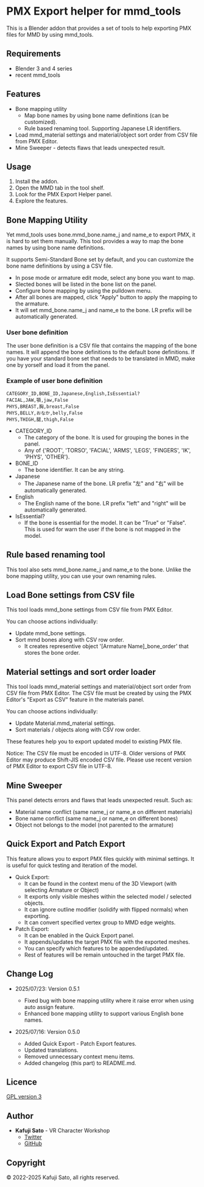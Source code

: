 # PMX Export helper for mmd_tools

This is a Blender addon that provides a set of tools to help exporting PMX files for MMD by using mmd_tools.

## Requirements

- Blender 3 and 4 series
- recent mmd_tools

## Features

- Bone mapping utility
  - Map bone names by using bone name definitions (can be customized).
  - Rule based renaming tool. Supporting Japanese LR identifiers.
- Load mmd_material settings and material/object sort order from CSV file from PMX Editor.
- Mine Sweeper - detects flaws that leads unexpected result.

## Usage

1. Install the addon.
2. Open the MMD tab in the tool shelf.
3. Look for the PMX Export Helper panel.
4. Explore the features.

## Bone Mapping Utility

Yet mmd_tools uses bone.mmd_bone.name_j and name_e to export PMX, it is hard to set them manually. This tool provides a way to map the bone names by using bone name definitions.

It supports Semi-Standard Bone set by default, and you can customize the bone name definitions by using a CSV file.

- In pose mode or armature edit mode, select any bone you want to map.
- Slected bones will be listed in the bone list on the panel.
- Configure bone mapping by using the pulldown menu.
- After all bones are mapped, click "Apply" button to apply the mapping to the armature.
- It will set mmd_bone.name_j and name_e to the bone. LR prefix will be automatically generated.

### User bone definition

The user bone definition is a CSV file that contains the mapping of the bone names.
It will append the bone definitions to the default bone definitions.
If you have your standard bone set that needs to be translated in MMD, make one by yorself and load it from the panel.

### Example of user bone definition

```csv
CATEGORY_ID,BONE_ID,Japanese,English,IsEssential?
FACIAL,JAW,顎,jaw,False
PHYS,BREAST,胸,breast,False
PHYS,BELLY,おなか,belly,False
PHYS,THIGH,腿,thigh,False
```

- CATEGORY_ID
  - The category of the bone. It is used for grouping the bones in the panel.
  - Any of {'ROOT', 'TORSO', 'FACIAL', 'ARMS', 'LEGS', 'FINGERS', 'IK', 'PHYS', 'OTHER'}.
- BONE_ID
  - The bone identifier. It can be any string.
- Japanese
  - The Japanese name of the bone. LR prefix "左" and "右" will be automatically generated.
- English
  - The English name of the bone. LR prefix "left" and "right" will be automatically generated.
- IsEssential?
  - If the bone is essential for the model. It can be "True" or "False". This is used for warn the user if the bone is not mapped in the model.

## Rule based renaming tool

This tool also sets mmd_bone.name_j and name_e to the bone.
Unlike the bone mapping utility, you can use your own renaming rules.

## Load Bone settings from CSV file

This tool loads mmd_bone settings from CSV file from PMX Editor.

You can choose actions individually:

- Update mmd_bone settings.
- Sort mmd bones along with CSV row order.
  - It creates representive object '[Armature Name]_bone_order' that stores the bone order.

## Material settings and sort order loader

This tool loads mmd_material settings and material/object sort order from CSV file from PMX Editor.
The CSV file must be created by using the PMX Editor's "Export as CSV" feature in the materials panel.

You can choose actions individually:

- Update Material.mmd_material settings.
- Sort materials / objects along with CSV row order.

These features help you to export updated model to existing PMX file.

Notice: The CSV file must be encoded in UTF-8. Older versions of PMX Editor may produce Shift-JIS encoded CSV file. Please use recent version of PMX Editor to export CSV file in UTF-8.

## Mine Sweeper

This panel detects errors and flaws that leads unexpected result.
Such as:

- Material name conflict (same name_j or name_e on different materials)
- Bone name conflict (same name_j or name_e on different bones)
- Object not belongs to the model (not parented to the armature)

## Quick Export and Patch Export

This feature allows you to export PMX files quickly with minimal settings.
It is useful for quick testing and iteration of the model.

- Quick Export:
  - It can be found in the context menu of the 3D Viewport (with selecting Armature or Object)
  - It exports only visible meshes within the selected model / selected objects.
  - It can ignore outline modifier (solidify with flipped normals) when exporting.
  - It can convert specified vertex group to MMD edge weights.
- Patch Export:
  - It can be enabled in the Quick Export panel.
  - It appends/updates the target PMX file with the exported meshes.
  - You can specify which features to be appended/updated.
  - Rest of features will be remain untouched in the target PMX file.

## Change Log

- 2025/07/23: Version 0.5.1
  - Fixed bug with bone mapping utility where it raise error when using auto assign feature.
  - Enhanced bone mapping utility to support various English bone names.

- 2025/07/16: Version 0.5.0
  - Added Quick Export - Patch Export features.
  - Updated translations.
  - Removed unnecessary context menu items.
  - Added changelog (this part) to README.md.

## Licence

[GPL version 3](https://www.gnu.org/licenses/gpl-3.0.html)

## Author

- **Kafuji Sato** - VR Character Workshop
  - [Twitter](https://twitter.com/kafuji)
  - [GitHub](https://kafuji.github.io)

## Copyright

© 2022-2025 Kafuji Sato, all rights reserved.
